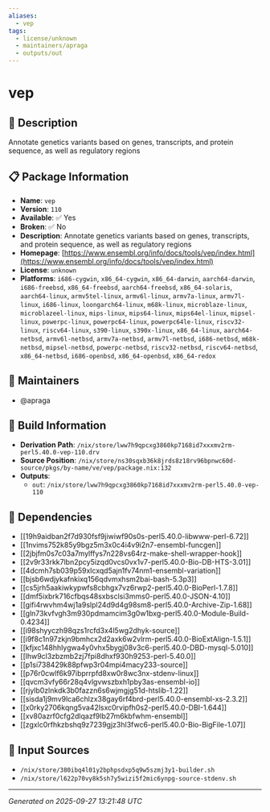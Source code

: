 ```yaml
---
aliases:
  - vep
tags:
  - license/unknown
  - maintainers/apraga
  - outputs/out
---
```


# vep

## 📝 Description

Annotate genetics variants based on genes, transcripts, and protein sequence, as well as regulatory regions

## 📋 Package Information

- **Name**: `vep`
- **Version**: `110`
- **Available**: ✅ Yes
- **Broken**: ✅ No
- **Description**: Annotate genetics variants based on genes, transcripts, and protein sequence, as well as regulatory regions
- **Homepage**: [https://www.ensembl.org/info/docs/tools/vep/index.html](https://www.ensembl.org/info/docs/tools/vep/index.html)
- **License**: `unknown`
- **Platforms**: `i686-cygwin`, `x86_64-cygwin`, `x86_64-darwin`, `aarch64-darwin`, `i686-freebsd`, `x86_64-freebsd`, `aarch64-freebsd`, `x86_64-solaris`, `aarch64-linux`, `armv5tel-linux`, `armv6l-linux`, `armv7a-linux`, `armv7l-linux`, `i686-linux`, `loongarch64-linux`, `m68k-linux`, `microblaze-linux`, `microblazeel-linux`, `mips-linux`, `mips64-linux`, `mips64el-linux`, `mipsel-linux`, `powerpc-linux`, `powerpc64-linux`, `powerpc64le-linux`, `riscv32-linux`, `riscv64-linux`, `s390-linux`, `s390x-linux`, `x86_64-linux`, `aarch64-netbsd`, `armv6l-netbsd`, `armv7a-netbsd`, `armv7l-netbsd`, `i686-netbsd`, `m68k-netbsd`, `mipsel-netbsd`, `powerpc-netbsd`, `riscv32-netbsd`, `riscv64-netbsd`, `x86_64-netbsd`, `i686-openbsd`, `x86_64-openbsd`, `x86_64-redox`
## 👥 Maintainers

- @apraga


## 🔧 Build Information

- **Derivation Path**: `/nix/store/lww7h9qpcxg3860kp7168id7xxxmv2rm-perl5.40.0-vep-110.drv`
- **Source Position**: `/nix/store/ns30sqxb36k8jrds8z18rv96bpnwc60d-source/pkgs/by-name/ve/vep/package.nix:132`
- **Outputs**:
  - `out`:  `/nix/store/lww7h9qpcxg3860kp7168id7xxxmv2rm-perl5.40.0-vep-110`

## 🔗 Dependencies

- [[19h9aidban2f7d930fsf9jiwiwf90s0s-perl5.40.0-libwww-perl-6.72]]
- [[1nvims752k85y9bgz5m3x0c4i4v9i2n7-ensembl-funcgen]]
- [[2jbjfm0s7c03a7mylffys7n228vs64rz-make-shell-wrapper-hook]]
- [[2v9r33rkk7lbn2pcy5izqd0vcs0vx1v7-perl5.40.0-Bio-DB-HTS-3.01]]
- [[4dcmh7sb039p59xlcxqd5ajn1fv74nm1-ensembl-variation]]
- [[bjsb6wdjykafnkixq156qdvmxhsm2bai-bash-5.3p3]]
- [[cs5jrh5aakiwkypwfs8cbhgx7vz6rwp2-perl5.40.0-BioPerl-1.7.8]]
- [[dmf5ixbrk716cfbqs48sxbsclsi3mms0-perl5.40.0-JSON-4.10]]
- [[gifi4rwvhm4wj1a9slpl24d9d4g98sm8-perl5.40.0-Archive-Zip-1.68]]
- [[gln73kvfvgh3m930pdmamcim3g0w1bxg-perl5.40.0-Module-Build-0.4234]]
- [[i98shyyczh98qzs1rcfd3x4l5wg2dhyk-source]]
- [[i9f8c1n97zkjn9bmhcx2d2axk6w2vlrm-perl5.40.0-BioExtAlign-1.5.1]]
- [[kfjxc148hhlygwa4y0vhx5bygj08v3c6-perl5.40.0-DBD-mysql-5.010]]
- [[lhw9cl3zbzmb2zj7fpi8dhxf930h9253-perl-5.40.0]]
- [[p1si738429k88pfwp3r04mpi4macy233-source]]
- [[p76r0cwlf6k97ibprrpfd8xw0r8wc3nx-stdenv-linux]]
- [[qvcm3vfy66r28q4vlgvwszbxh1pby3as-ensembl-io]]
- [[rjylb0zlnkdk3b0fazzn6s6wjmgjg51d-htslib-1.22]]
- [[sisda1j9mv9lca6chlzx38gay6rf4brd-perl5.40.0-ensembl-xs-2.3.2]]
- [[x0rky2706kqng5va42lsxc0rvipfh0s2-perl5.40.0-DBI-1.644]]
- [[xv80azrf0cfg2dlqazf9lb27m6kbfwhm-ensembl]]
- [[zgxlc0rfhkzbshq9z7239gjz3hl3fwc6-perl5.40.0-Bio-BigFile-1.07]]

## 📁 Input Sources

- `/nix/store/380ibq4l01y2bphpsdxp5q9w5szmj3y1-builder.sh`
- `/nix/store/l622p70vy8k5sh7y5wizi5f2mic6ynpg-source-stdenv.sh`

---
*Generated on 2025-09-27 13:21:48 UTC*
